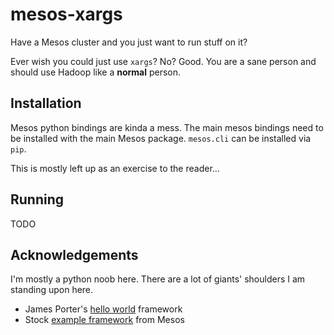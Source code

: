 # mesos-xargs

Have a Mesos cluster and you just want to run stuff on it?

Ever wish you could just use `xargs`? No? Good. You are a sane person
and should use Hadoop like a **normal** person.

## Installation

Mesos python bindings are kinda a mess. The main mesos bindings need to be
installed with the main Mesos package. `mesos.cli` can be installed via `pip`.

This is mostly left up as an exercise to the reader...

## Running

TODO

## Acknowledgements

I'm mostly a python noob here. There are a lot of giants' shoulders
I am standing upon here.

* James Porter's [hello world](http://jamesporter.me/2014/11/15/hello-mesos.html) framework
* Stock [example framework](https://github.com/apache/mesos/blob/master/src/examples/python/test_framework.py) from Mesos
